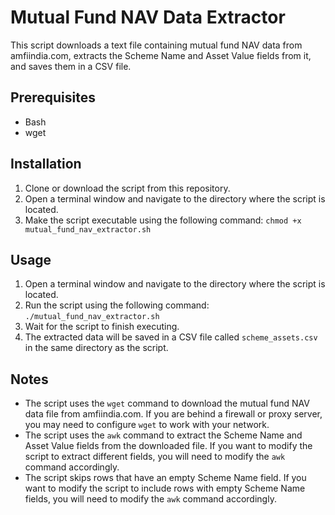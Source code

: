 # Mutual Fund NAV Data Extractor

This script downloads a text file containing mutual fund NAV data from amfiindia.com, extracts the Scheme Name and Asset Value fields from it, and saves them in a CSV file.

## Prerequisites

- Bash
- wget

## Installation

1. Clone or download the script from this repository.
2. Open a terminal window and navigate to the directory where the script is located.
3. Make the script executable using the following command: `chmod +x mutual_fund_nav_extractor.sh`

## Usage

1. Open a terminal window and navigate to the directory where the script is located.
2. Run the script using the following command: `./mutual_fund_nav_extractor.sh`
3. Wait for the script to finish executing.
4. The extracted data will be saved in a CSV file called `scheme_assets.csv` in the same directory as the script.

## Notes

- The script uses the `wget` command to download the mutual fund NAV data file from amfiindia.com. If you are behind a firewall or proxy server, you may need to configure `wget` to work with your network.
- The script uses the `awk` command to extract the Scheme Name and Asset Value fields from the downloaded file. If you want to modify the script to extract different fields, you will need to modify the `awk` command accordingly.
- The script skips rows that have an empty Scheme Name field. If you want to modify the script to include rows with empty Scheme Name fields, you will need to modify the `awk` command accordingly.
